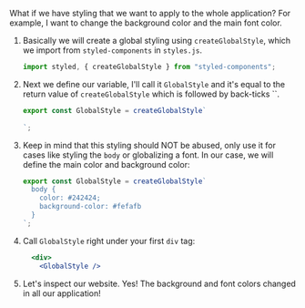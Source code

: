 What if we have styling that we want to apply to the whole application? For example, I want to change the background color and the main font color.

1. Basically we will create a global styling using `createGlobalStyle`, which we import from `styled-components` in `styles.js`.

   ```javascript
   import styled, { createGlobalStyle } from "styled-components";
   ```

2. Next we define our variable, I'll call it `GlobalStyle` and it's equal to the return value of `createGlobalStyle` which is followed by back-ticks ``.

   ```javascript
   export const GlobalStyle = createGlobalStyle`
     
   `;
   ```

3. Keep in mind that this styling should NOT be abused, only use it for cases like styling the `body` or globalizing a font. In our case, we will define the main color and background color:

   ```javascript
   export const GlobalStyle = createGlobalStyle`
     body {
       color: #242424;
       background-color: #fefafb
     }
   `;
   ```

4. Call `GlobalStyle` right under your first `div` tag:

   ```jsx
     <div>
       <GlobalStyle />
   ```

5. Let's inspect our website. Yes! The background and font colors changed in all our application!
